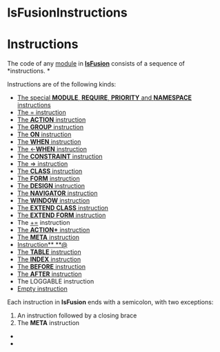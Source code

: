 # lsFusionInstructions

# Instructions

The code of any [module](lsFusionModules.md) in **[lsFusion](lsFusionLanguage.md)** consists of a sequence of *instructions. *

Instructions are of the following kinds:

-   [The special **MODULE**, **REQUIRE**, **PRIORITY** and **NAMESPACE** instructions](lsFusionModule_header.md)
-   [The = instruction](lsFusionInstruction_=.md)
-   [The **ACTION** instruction](lsFusionACTION_instruction.md)
-   [The **GROUP** instruction](lsFusionGROUP_instruction.md)
-   [The **ON** instruction](lsFusionON_instruction.md)
-   [The **WHEN** instruction](lsFusionWHEN_instruction.md)
-   [The &lt;-**WHEN** instruction](lsFusionInstruction_-_WHEN.md)
-   [The **CONSTRAINT** instruction](lsFusionCONSTRAINT_instruction.md)
-   [The =&gt; instruction](lsFusionInstruction=_.md)
-   [The **CLASS** instruction](lsFusionCLASS_instruction.md)
-   [The **FORM** instruction](lsFusionFORM_instruction.md)
-   [The **DESIGN** instruction](lsFusionDESIGN_instruction.md)
-   [The **NAVIGATOR** instruction](lsFusionNAVIGATOR_instruction.md)
-   [The **WINDOW** instruction](lsFusionWINDOW_instruction.md)
-   [The **EXTEND CLASS** instruction](lsFusionEXTEND_CLASS_instruction.md)
-   [The **EXTEND FORM** instruction](lsFusionEXTEND_FORM_instruction.md)
-   The [+=](lsFusionInstruction_+=.md) instruction 
-   [The **ACTION+** instruction](lsFusionACTION+_instruction.md)
-   [The **META** instruction](lsFusionMETA_instruction.md)
-   [Instruction** **@](lsFusionInstruction_.md)
-   [The **TABLE** instruction](lsFusionTABLE_instruction.md)
-   [The **INDEX** instruction](lsFusionINDEX_instruction.md)
-   [The **BEFORE** instruction](lsFusionBEFORE_instruction.md)
-   [The **AFTER** instruction](lsFusionAFTER_instruction.md)
-   The LOGGABLE instruction
-   [Empty instruction](lsFusionEmpty_instruction.md)

Each instruction in **lsFusion** ends with a semicolon, with two exceptions:

1.  An instruction followed by a closing brace
2.  The **META** instruction

*  
*
